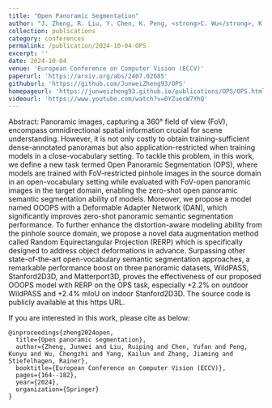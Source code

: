 ```yaml
---
title: "Open Panoramic Segmentation"
author: "J. Zheng, R. Liu, Y. Chen, K. Peng, <strong>C. Wu</strong>, K. Yang, J. Zhang, R. Stiefelhagen"
collection: publications
category: conferences
permalink: /publication/2024-10-04-OPS
excerpt: ''
date: 2024-10-04
venue: 'European Conference on Computer Vision (ECCV)'
paperurl: 'https://arxiv.org/abs/2407.02685'
githuburl: 'https://github.com/JunweiZheng93/OPS'
homepageurl: 'https://junweizheng93.github.io/publications/OPS/OPS.html'
videourl: 'https://www.youtube.com/watch?v=0YZuecW7YhQ'
---
```


Abstract: Panoramic images, capturing a 360° field of view (FoV), encompass omnidirectional spatial information crucial for scene understanding. However, it is not only costly to obtain training-sufficient dense-annotated panoramas but also application-restricted when training models in a close-vocabulary setting. To tackle this problem, in this work, we define a new task termed Open Panoramic Segmentation (OPS), where models are trained with FoV-restricted pinhole images in the source domain in an open-vocabulary setting while evaluated with FoV-open panoramic images in the target domain, enabling the zero-shot open panoramic semantic segmentation ability of models. Moreover, we propose a model named OOOPS with a Deformable Adapter Network (DAN), which significantly improves zero-shot panoramic semantic segmentation performance. To further enhance the distortion-aware modeling ability from the pinhole source domain, we propose a novel data augmentation method called Random Equirectangular Projection (RERP) which is specifically designed to address object deformations in advance. Surpassing other state-of-the-art open-vocabulary semantic segmentation approaches, a remarkable performance boost on three panoramic datasets, WildPASS, Stanford2D3D, and Matterport3D, proves the effectiveness of our proposed OOOPS model with RERP on the OPS task, especially +2.2% on outdoor WildPASS and +2.4% mIoU on indoor Stanford2D3D. The source code is publicly available at this https URL.


If you are interested in this work, please cite as below:

```text
@inproceedings{zheng2024open,
  title={Open panoramic segmentation},
  author={Zheng, Junwei and Liu, Ruiping and Chen, Yufan and Peng, Kunyu and Wu, Chengzhi and Yang, Kailun and Zhang, Jiaming and Stiefelhagen, Rainer},
  booktitle={European Conference on Computer Vision (ECCV)},
  pages={164--182},
  year={2024},
  organization={Springer}
}
```
